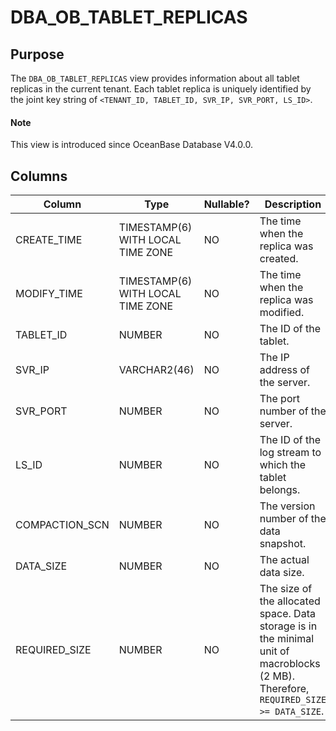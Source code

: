 # DBA_OB_TABLET_REPLICAS

## Purpose

The `DBA_OB_TABLET_REPLICAS` view provides information about all tablet replicas in the current tenant. Each tablet replica is uniquely identified by the joint key string of `<TENANT_ID, TABLET_ID, SVR_IP, SVR_PORT, LS_ID>`.

<main id="notice" type='explain'>
  <h4>Note</h4>
  <p>This view is introduced since OceanBase Database V4.0.0. </p>
</main>

## Columns

| Column | Type | Nullable? | Description |
|---------------|--------------|------------|------------------------------------------------------------|
| CREATE_TIME | TIMESTAMP(6) WITH LOCAL TIME ZONE | NO | The time when the replica was created. |
| MODIFY_TIME | TIMESTAMP(6) WITH LOCAL TIME ZONE | NO | The time when the replica was modified. |
| TABLET_ID | NUMBER | NO | The ID of the tablet. |
| SVR_IP | VARCHAR2(46) | NO | The IP address of the server. |
| SVR_PORT | NUMBER | NO | The port number of the server. |
| LS_ID | NUMBER | NO | The ID of the log stream to which the tablet belongs. |
| COMPACTION_SCN | NUMBER | NO | The version number of the data snapshot. |
| DATA_SIZE | NUMBER | NO | The actual data size. |
| REQUIRED_SIZE | NUMBER | NO | The size of the allocated space. Data storage is in the minimal unit of macroblocks (2 MB). Therefore, `REQUIRED_SIZE >= DATA_SIZE`. |

